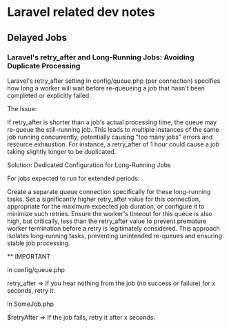 # Laravel related dev notes

## Delayed Jobs
### Laravel's retry_after and Long-Running Jobs: Avoiding Duplicate Processing

Laravel's retry_after setting in config/queue.php (per connection) specifies how long a worker will wait before re-queueing a job that hasn't been completed or explicitly failed.

The Issue:

If retry_after is shorter than a job's actual processing time, the queue may re-queue the still-running job. This leads to multiple instances of the same job running concurrently, potentially causing "too many jobs" errors and resource exhaustion. For instance, a retry_after of 1 hour could cause a job taking slightly longer to be duplicated.

Solution: Dedicated Configuration for Long-Running Jobs

For jobs expected to run for extended periods:

Create a separate queue connection specifically for these long-running tasks.
Set a significantly higher retry_after value for this connection, appropriate for the maximum expected job duration, or configure it to minimize such retries.
Ensure the worker's timeout for this queue is also high, but critically, less than the retry_after value to prevent premature worker termination before a retry is legitimately considered.
This approach isolates long-running tasks, preventing unintended re-queues and ensuring stable job processing.


** IMPORTANT

in config/queue.php

retry_after  => If you hear nothing from the job (no success or failure) for x seconds, retry it.

in SomeJob.php

$retryAfter => If the job fails, retry it after x seconds.

